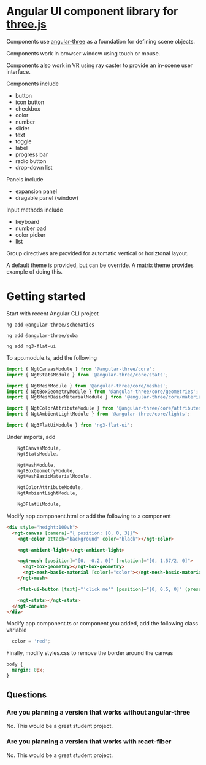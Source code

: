 # Angular UI component library for [three.js](https://threejs.org/) 

Components use [angular-three](https://github.com/nartc/angular-three) as a foundation for defining scene objects.


Components work in browser window using touch or mouse.

Components also work in VR using ray caster to provide an in-scene user interface.

Components include
* button
* icon button
* checkbox
* color
* number
* slider
* text
* toggle
* label
* progress bar
* radio button
* drop-down list

Panels include
* expansion panel
* dragable panel (window)

Input methods include
* keyboard
* number pad
* color picker
* list

Group directives are provided for automatic vertical or horiztonal layout.

A default theme is provided, but can be override. A matrix theme provides example of doing this.

# Getting started
Start with recent Angular CLI project

`ng add @angular-three/schematics`

`ng add @angular-three/soba`

`ng add ng3-flat-ui`

To app.module.ts, add the following
```ts
import { NgtCanvasModule } from '@angular-three/core';
import { NgtStatsModule } from '@angular-three/core/stats';

import { NgtMeshModule } from '@angular-three/core/meshes';
import { NgtBoxGeometryModule } from '@angular-three/core/geometries';
import { NgtMeshBasicMaterialModule } from '@angular-three/core/materials';

import { NgtColorAttributeModule } from '@angular-three/core/attributes';
import { NgtAmbientLightModule } from '@angular-three/core/lights';

import { Ng3FlatUiModule } from 'ng3-flat-ui';
```

Under imports, add
```ts
    NgtCanvasModule,
    NgtStatsModule,

    NgtMeshModule,
    NgtBoxGeometryModule,
    NgtMeshBasicMaterialModule,

    NgtColorAttributeModule,
    NgtAmbientLightModule,

    Ng3FlatUiModule,
```

Modify app.component.html or add the following to a component
```html
<div style="height:100vh">
  <ngt-canvas [camera]="{ position: [0, 0, 3]}">
    <ngt-color attach="background" color="black"></ngt-color>

    <ngt-ambient-light></ngt-ambient-light>

    <ngt-mesh [position]="[0, -0.2, 0]" [rotation]="[0, 1.57/2, 0]">
      <ngt-box-geometry></ngt-box-geometry>
      <ngt-mesh-basic-material [color]="color"></ngt-mesh-basic-material>
    </ngt-mesh>

    <flat-ui-button [text]="'click me'" [position]="[0, 0.5, 0]" (pressed)="color='blue'"></flat-ui-button>

    <ngt-stats></ngt-stats>
  </ngt-canvas>
</div>
```

Modify app.component.ts or component you added, add the following class variable
```js
  color = 'red';
```

Finally, modify styles.css to remove the border around the canvas
```css
body {
  margin: 0px;
}
```

## Questions
### Are you planning a version that works without angular-three
No.  This would be a great student project.

### Are you planning a version that works with react-fiber
No.  This would be a great student project.
